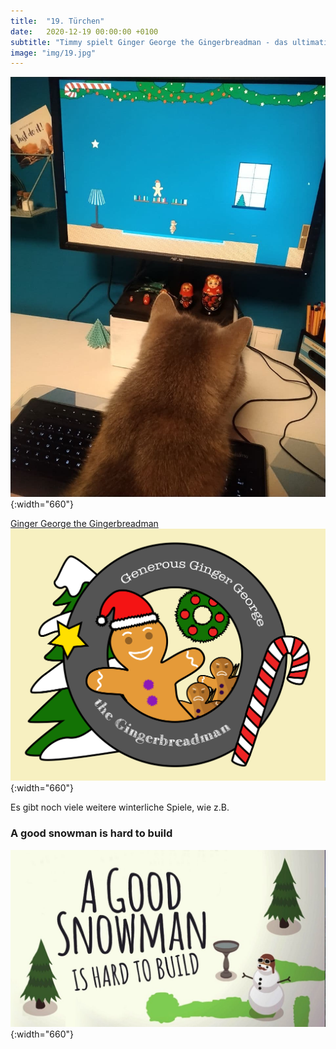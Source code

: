 ```yaml
---
title:  "19. Türchen"
date:   2020-12-19 00:00:00 +0100
subtitle: "Timmy spielt Ginger George the Gingerbreadman - das ultimative Weihnachtsspiel."
image: "img/19.jpg"
---
```


![Timmy](../img/19.jpg){:width="660"}

[Ginger George the Gingerbreadman](https://limered.itch.io/generous-ginger-george-the-gingerbreadman)
![Ginger George](../img/gingerGeorge.png){:width="660"}

Es gibt noch viele weitere winterliche Spiele, wie z.B.
### A good snowman is hard to build
![Snowman](../img/snowman.jpg){:width="660"}